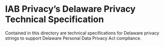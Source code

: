 # IAB Privacy’s Delaware Privacy Technical Specification


 
Contained in this directory are technical specifications for Delaware privacy strings to support Delaware Personal Data Privacy Act compliance. 
